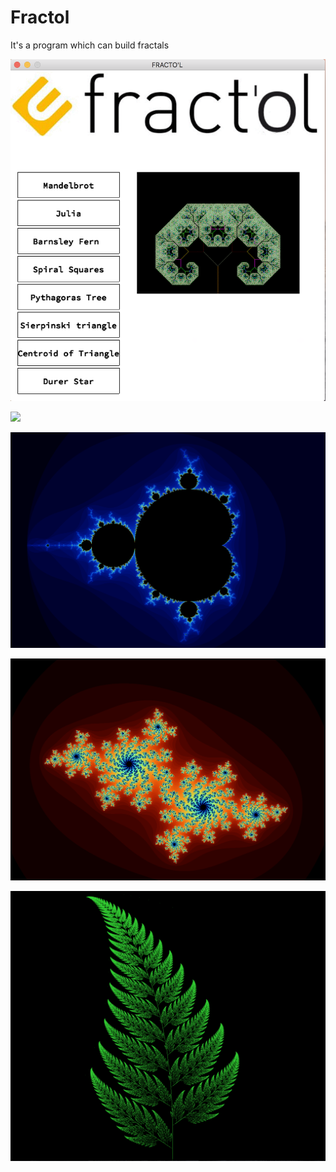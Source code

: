 # Fractol

It's a program which can build fractals

![](screenshots/Screen%20Shot%202018-07-21%20at%2020.59.35.png)

![](screenshots/Screen%20Shot%202018-07-21%20at%2021.00.36.png)

![](screenshots/Screen%20Shot%202018-07-21%20at%2020.57.11.png)

![](screenshots/Screen%20Shot%202018-07-21%20at%2020.57.46.png)

![](screenshots/Screen%20Shot%202018-07-21%20at%2021.00.52.png)
